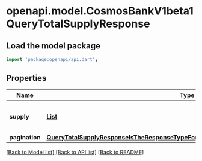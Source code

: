 # openapi.model.CosmosBankV1beta1QueryTotalSupplyResponse

## Load the model package
```dart
import 'package:openapi/api.dart';
```

## Properties
Name | Type | Description | Notes
------------ | ------------- | ------------- | -------------
**supply** | [**List<TokenfactoryParams200ResponseParamsDenomCreationFeeInner>**](TokenfactoryParams200ResponseParamsDenomCreationFeeInner.md) |  | [optional] [default to const []]
**pagination** | [**QueryTotalSupplyResponseIsTheResponseTypeForTheQueryTotalSupplyRPCMethodPagination**](QueryTotalSupplyResponseIsTheResponseTypeForTheQueryTotalSupplyRPCMethodPagination.md) |  | [optional] 

[[Back to Model list]](../README.md#documentation-for-models) [[Back to API list]](../README.md#documentation-for-api-endpoints) [[Back to README]](../README.md)


